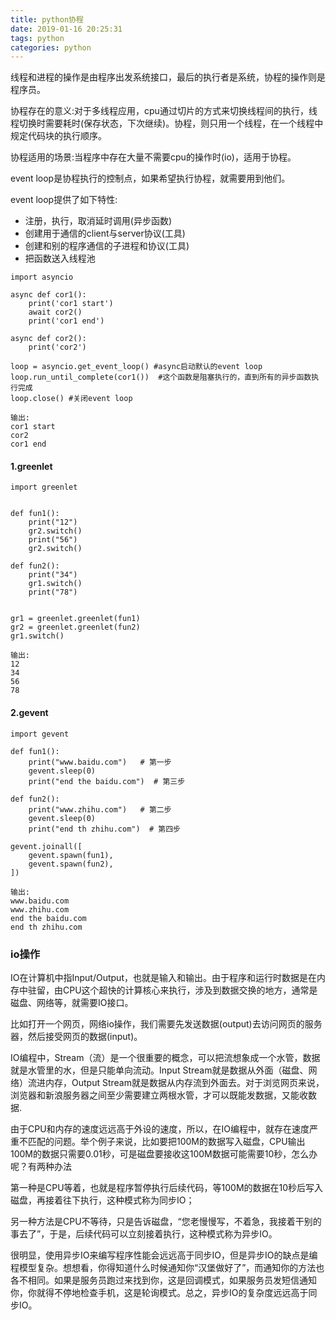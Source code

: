 ```yaml
---
title: python协程
date: 2019-01-16 20:25:31
tags: python
categories: python
---
```

线程和进程的操作是由程序出发系统接口，最后的执行者是系统，协程的操作则是程序员。

协程存在的意义:对于多线程应用，cpu通过切片的方式来切换线程间的执行，线程切换时需要耗时(保存状态，下次继续)。协程，则只用一个线程，在一个线程中规定代码块的执行顺序。

协程适用的场景:当程序中存在大量不需要cpu的操作时(io)，适用于协程。

event loop是协程执行的控制点，如果希望执行协程，就需要用到他们。

event loop提供了如下特性:
- 注册，执行，取消延时调用(异步函数)
- 创建用于通信的client与server协议(工具)
- 创建和别的程序通信的子进程和协议(工具)
- 把函数送入线程池

<!-- more -->
```
import asyncio

async def cor1():
    print('cor1 start')
    await cor2()
    print('cor1 end')
    
async def cor2():
    print('cor2')
    
loop = asyncio.get_event_loop() #async启动默认的event loop
loop.run_until_complete(cor1())  #这个函数是阻塞执行的，直到所有的异步函数执行完成
loop.close() #关闭event loop

输出:
cor1 start
cor2
cor1 end
```

#### 1.greenlet
```
import greenlet
 
 
def fun1():
    print("12")
    gr2.switch()
    print("56")
    gr2.switch()
 
def fun2():
    print("34")
    gr1.switch()
    print("78")
 
 
gr1 = greenlet.greenlet(fun1)
gr2 = greenlet.greenlet(fun2)
gr1.switch()

输出:
12
34
56
78
```

#### 2.gevent
```
import gevent
 
def fun1():
    print("www.baidu.com")   # 第一步
    gevent.sleep(0)
    print("end the baidu.com")  # 第三步
 
def fun2():
    print("www.zhihu.com")   # 第二步
    gevent.sleep(0)
    print("end th zhihu.com")  # 第四步
 
gevent.joinall([
    gevent.spawn(fun1),
    gevent.spawn(fun2),
])

输出:
www.baidu.com
www.zhihu.com
end the baidu.com
end th zhihu.com
```

### io操作
IO在计算机中指Input/Output，也就是输入和输出。由于程序和运行时数据是在内存中驻留，由CPU这个超快的计算核心来执行，涉及到数据交换的地方，通常是磁盘、网络等，就需要IO接口。

比如打开一个网页，网络io操作，我们需要先发送数据(output)去访问网页的服务器，然后接受网页的数据(input)。

IO编程中，Stream（流）是一个很重要的概念，可以把流想象成一个水管，数据就是水管里的水，但是只能单向流动。Input Stream就是数据从外面（磁盘、网络）流进内存，Output Stream就是数据从内存流到外面去。对于浏览网页来说，浏览器和新浪服务器之间至少需要建立两根水管，才可以既能发数据，又能收数据.

由于CPU和内存的速度远远高于外设的速度，所以，在IO编程中，就存在速度严重不匹配的问题。举个例子来说，比如要把100M的数据写入磁盘，CPU输出100M的数据只需要0.01秒，可是磁盘要接收这100M数据可能需要10秒，怎么办呢？有两种办法

第一种是CPU等着，也就是程序暂停执行后续代码，等100M的数据在10秒后写入磁盘，再接着往下执行，这种模式称为同步IO；

另一种方法是CPU不等待，只是告诉磁盘，“您老慢慢写，不着急，我接着干别的事去了”，于是，后续代码可以立刻接着执行，这种模式称为异步IO。

很明显，使用异步IO来编写程序性能会远远高于同步IO，但是异步IO的缺点是编程模型复杂。想想看，你得知道什么时候通知你“汉堡做好了”，而通知你的方法也各不相同。如果是服务员跑过来找到你，这是回调模式，如果服务员发短信通知你，你就得不停地检查手机，这是轮询模式。总之，异步IO的复杂度远远高于同步IO。
























